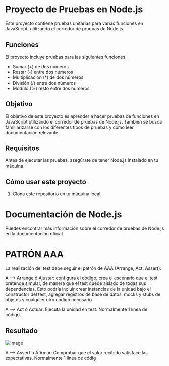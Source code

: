 # Proyecto de Pruebas en Node.js

Este proyecto contiene pruebas unitarias para varias funciones en JavaScript, utilizando el corredor de pruebas de Node.js.

## Funciones

El proyecto incluye pruebas para las siguientes funciones:

- Sumar (+) de dos números
- Restar (-) entre dos números
- Multiplicación (*) de dos números
- División (/) entre dos números
- Modúlo (%) resto entre dos números

## Objetivo

El objetivo de este proyecto es aprender a hacer pruebas de funciones en JavaScript utilizando el corredor de pruebas de Node.js. También se busca familiarizarse con los diferentes tipos de pruebas y cómo leer documentación relevante.

## Requisitos

Antes de ejecutar las pruebas, asegúrate de tener Node.js instalado en tu máquina.

## Cómo usar este proyecto

1. Clona este repositorio en tu máquina local.

# Documentación de Node.js
Puedes encontrar más información sobre el corredor de pruebas de Node.js en la documentación oficial.


# PATRÓN AAA
La realización del test debe seguir el patrón de AAA (Arrange, Act, Assert):

A --> Arrange ó Ajustar: configura el código, crea el escenario que el test pretende simular, de manera que el test quede aislado de todas sus dependencias. Esto podría incluir crear instancias de la unidad bajo el constructor del test, agregar registros de base de datos, mocks y stubs de objetos y cualquier otro código necesario.

A --> Act ó Actuar: Ejecuta la unidad en test. Normalmente 1 línea de código.
## Resultado


![image](https://github.com/sebastian-riggio/test-runner/assets/84664104/4fac1828-dcd7-43a5-9f46-e926e17442b5)

A --> Assert ó Afirmar: Comprobar que el valor recibido satisface las expectativas. Normalmente 1 línea de códig
